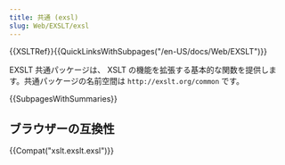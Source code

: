 ```yaml
---
title: 共通 (exsl)
slug: Web/EXSLT/exsl
---
```


{{XSLTRef}}{{QuickLinksWithSubpages("/en-US/docs/Web/EXSLT")}}

EXSLT 共通パッケージは、 XSLT の機能を拡張する基本的な関数を提供します。共通パッケージの名前空間は `http://exslt.org/common` です。

{{SubpagesWithSummaries}}

## ブラウザーの互換性

{{Compat("xslt.exslt.exsl")}}
